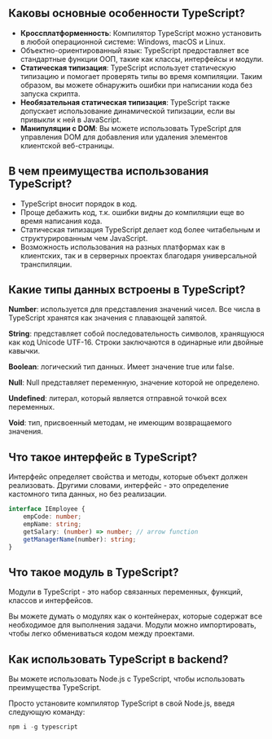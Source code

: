 ## <a name="main-features"></a>Каковы основные особенности TypeScript?

- **Кроссплатформенность**: Компилятор TypeScript можно установить в любой операционной системе: Windows, macOS и Linux.
- Объектно-ориентированный язык: TypeScript предоставляет все стандартные функции ООП, такие как классы, интерфейсы и модули.
- **Статическая типизация**: TypeScript использует статическую типизацию и помогает проверять типы во время компиляции. Таким образом, вы можете обнаружить ошибки при написании кода без запуска скрипта.
- **Необязательная статическая типизация**: TypeScript также допускает использование динамической типизации, если вы привыкли к ней в JavaScript.
- **Манипуляции с DOM**: Вы можете использовать TypeScript для управления DOM для добавления или удаления элементов клиентской веб-страницы.

## <a name="benefits"></a>В чем преимущества использования TypeScript?

- TypeScript вносит порядок в код.
- Проще дебажить код, т.к. ошибки видны до компиляции еще во время написания кода.
- Статическая типизация TypeScript делает код более читабельным и структурированным чем JavaScript.
- Возможность использования на разных платформах как в клиентских, так и в серверных проектах благодаря универсальной транспиляции.

## <a name="data-types"></a>Какие типы данных встроены в TypeScript?

**Number**: используется для представления значений чисел. Все числа в TypeScript хранятся как значения с плавающей запятой.

**String**: представляет собой последовательность символов, хранящуюся как код Unicode UTF-16. Строки заключаются в одинарные или двойные кавычки.

**Boolean**: логический тип данных. Имеет значение true или false.

**Null**: Null представляет переменную, значение которой не определено.

**Undefined**: литерал, который является отправной точкой всех переменных.

**Void**: тип, присвоенный методам, не имеющим возвращаемого значения.

## <a name="interface"></a>Что такое интерфейс в TypeScript?

Интерфейс определяет свойства и методы, которые объект должен реализовать. Другими словами, интерфейс - это определение кастомного типа данных, но без реализации.

```typescript
interface IEmployee {
	empCode: number;
	empName: string;
	getSalary: (number) => number; // arrow function
	getManagerName(number): string;
}
```

## <a name="modules"></a>Что такое модуль в TypeScript?

Модули в TypeScript - это набор связанных переменных, функций, классов и интерфейсов.

Вы можете думать о модулях как о контейнерах, которые содержат все необходимое для выполнения задачи. Модули можно импортировать, чтобы легко обмениваться кодом между проектами.

## <a name="for-backend"></a>Как использовать TypeScript в backend?

Вы можете использовать Node.js с TypeScript, чтобы использовать преимущества TypeScript.

Просто установите компилятор TypeScript в свой Node.js, введя следующую команду:

```javascript
npm i -g typescript
```
